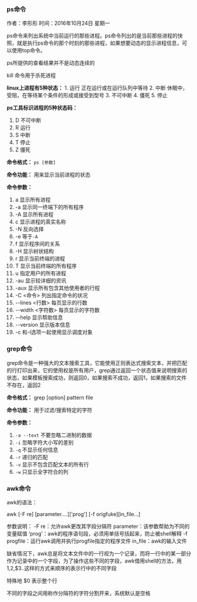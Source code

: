 ### ps命令
作者：李形形
时间：2016年10月24日 星期一

ps命令来列出系统中当前运行的那些进程。ps命令列出的是当前那些进程的快照，就是执行ps命令的那个时刻的那些进程，如果想要动态的显示进程信息，可以使用top命令。

ps所提供的查看结果并不是动态连续的

kill 命令用于杀死进程

**linux上进程有5种状态：**
	1. 运行 正在运行或在运行队列中等待
	2. 中断 休眠中，受阻，在等待某个条件的形成或接受到型号
	3. 不可中断 
	4. 僵死
	5. 停止

**ps工具标识进程的5种状态码：**
1. D 不可中断
2. R 运行
3. S 中断
4. T 停止
5. Z 僵死

**命令格式：**
	`ps [参数]`
	
**命令功能：**
用来显示当前进程的状态

**命令参数：**
1. a 显示所有进程
2. -a 显示同一终端下的所有程序
3. -A 显示所有进程
4. c 显示进程的真实名称
5. -N 反向选择
6. -e 等于`-A`
7. f 显示程序间的关系
8. -H 显示树状结构
9. r 显示当前终端的进程
10. T 显示当前终端的所有程序
11. u 指定用户的所有进程
12. -au 显示较详细的资讯
13. -aux 显示所有包含其他使用者的行程
14. -C <命令>  列出指定命令的状况
15. --lines <行数> 每页显示的行数
16. --width <字符数> 每页显示的字符数
17. --help 显示帮助信息
18. --version 显示版本信息
19. -c 和-l选项一起使用显示调度对象


### grep命令
grep命令是一种强大的文本搜索工具，它能使用正则表达式搜索文本，并把匹配的行打印出来，它的使用权是所有用户，grep通过返回一个状态值来说明搜索的状态，如果模板搜索成功，则返回0，如果搜索不成功，返回1，如果搜索的文件不存在，返回2

**命令格式：**
	grep [option] pattern file

**命令功能：**
用于过滤/搜索特定的字符

**命令参数：**
1. `-a --text` 不要忽略二进制的数据
2. `-i` 忽略字符大小写的差别
3. `-q` 不显示任何信息
4. `-r` 递归的匹配
5. `-v` 显示不包含匹配文本的所有行
6. `-w` 只显示全字符合的列


### awk命令
awk的语法：

awk [-F re] [parameter....]['prog'] [-f origfuke][in_file...]

参数说明：
-F re：允许awk更改其字段分隔符
parameter：该参数帮助为不同的变量赋值
‘prog’：awk的程序语句段，必须用单括号括起来，防止被shell解释
-f progfile：运行awk调用并执行progfile指定的程序文件
in_file：awk的输入文件

缺省情况下，awk总是将文本文件中的一行视为一个记录，而将一行中的某一部分作为记录中的一个字段，为了操作这些不同的字段，awk借用shell的方法，用$1,$2,$3..这样的方式来顺序的表示行中的不同字段

特殊地 $0 表示整个行

不同的字段之间用称作分隔符的字符分割开来，系统默认是空格

